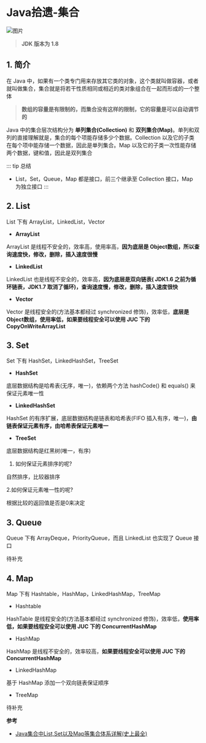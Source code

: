 # Java拾遗-集合

![图片](https://cdn.jsdelivr.net/gh/wliduo/CDN@master/2020/04/20200429001.png)

> **JDK 版本为 1.8**

## 1. 简介

在 Java 中，如果有一个类专门用来存放其它类的对象，这个类就叫做容器，或者就叫做集合，集合就是将若干性质相同或相近的类对象组合在一起而形成的一个整体

> **数组的容量是有限制的，而集合没有这样的限制，它的容量是可以自动调节的**

Java 中的集合层次结构分为 **单列集合(Collection)** 和 **双列集合(Map)**。单列和双列的直接理解就是，集合的每个项能存储多少个数据。Collection 以及它的子类在每个项中能存储一个数据，因此是单列集合。Map 以及它的子类一次性能存储两个数据，键和值，因此是双列集合

::: tip 总结
* List，Set，Queue，Map 都是接口，前三个继承至 Collection 接口，Map 为独立接口
:::

## 2. List

List 下有 ArrayList，LinkedList，Vector

* **ArrayList**

ArrayList 是线程不安全的，效率高，使用率高，**因为底层是 Object数组，所以查询速度快，修改，删除，插入速度很慢**

* **LinkedList**

LinkedList 也是线程不安全的，效率高，**因为底层是双向链表( JDK1.6 之前为循环链表，JDK1.7 取消了循环)，查询速度慢，修改，删除，插入速度很快**

* **Vector**

Vector 是线程安全的(方法基本都经过 synchronized 修饰)，效率低，**底层是 Object数组，使用率低，如果要线程安全可以使用 JUC 下的 CopyOnWriteArrayList**

## 3. Set

Set 下有 HashSet，LinkedHashSet，TreeSet

* **HashSet**

底层数据结构是哈希表(无序，唯一)，依赖两个方法 hashCode() 和 equals() 来保证元素唯一性

* **LinkedHashSet**

HashSet 的有序扩展，底层数据结构是链表和哈希表(FIFO 插入有序，唯一)，**由链表保证元素有序，由哈希表保证元素唯一**

* **TreeSet**

底层数据结构是红黑树(唯一，有序)

1. 如何保证元素排序的呢?

自然排序，比较器排序

2.如何保证元素唯一性的呢?

根据比较的返回值是否是0来决定

## 3. Queue

Queue 下有 ArrayDeque，PriorityQueue，而且 LinkedList 也实现了 Queue 接口

待补充

## 4. Map

Map 下有 Hashtable，HashMap，LinkedHashMap，TreeMap

* Hashtable

HashTable 是线程安全的(方法基本都经过 synchronized 修饰)，效率低，**使用率低，如果要线程安全可以使用 JUC 下的 ConcurrentHashMap**

* HashMap

HashMap 是线程不安全的，效率较高，**如果要线程安全可以使用 JUC 下的 ConcurrentHashMap**

* LinkedHashMap

基于 HashMap 添加一个双向链表保证顺序

* TreeMap

待补充

**参考**

* [Java集合中List,Set以及Map等集合体系详解(史上最全)](https://blog.csdn.net/zhangqunshuai/article/details/80660974)


